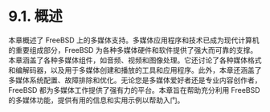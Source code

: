 # 9.1. 概述

本章概述了 FreeBSD 上的多媒体支持。多媒体应用程序和技术已成为现代计算机的重要组成部分，FreeBSD 为各种多媒体硬件和软件提供了强大而可靠的支撑。本章涵盖了各种多媒体组件，如音频、视频和图像处理。它还讨论了各种媒体格式和编解码器，以及用于多媒体创建和播放的工具和应用程序。此外，本章还涵盖了多媒体系统配置、故障排除和优化。无论您是多媒体爱好者还是专业内容创作者，FreeBSD 都为多媒体工作提供了强有力的平台。本章旨在帮助充分利用 FreeBSD 的多媒体功能，提供有用的信息和实用示例以帮助入门。
